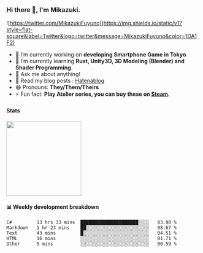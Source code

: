 ### Hi there 👋, I'm Mikazuki.

![https://twitter.com/MikazukiFuyuno](https://img.shields.io/static/v1?style=flat-square&label=Twitter&logo=twitter&message=MikazukiFuyuno&color=1DA1F2)

<!--
**mika-f/mika-f** is a ✨ _special_ ✨ repository because its `README.md` (this file) appears on your GitHub profile.

Here are some ideas to get you started:

- 🔭 I’m currently working on ...
- 🌱 I’m currently learning ...
- 👯 I’m looking to collaborate on ...
- 🤔 I’m looking for help with ...
- 💬 Ask me about ...
- 📫 How to reach me: ...
- 😄 Pronouns: ...
- ⚡ Fun fact: ...
-->

- 🔭 I’m currently working on **developing Smartphone Game in Tokyo**.
- 🌱 I’m currently learning **Rust, Unity3D, 3D Modeling (Blender) and Shader Programming**.
- 💬 Ask me about anything!
- 📝 Read my blog posts : [Hatenablog](https://mikazuki.hatenablog.jp/)
- 😄 Pronouns: **They/Them/Theirs**
- ⚡ Fun fact: **Play Atelier series, you can buy these on [Steam](https://store.steampowered.com/developer/KOEITECMO)**.

#### Stats

<img src="https://github-readme-stats.vercel.app/api?username=mika-f" height="195" />


#### 📊 Weekly development breakdown

<!--START_SECTION:waka-->
```text
C#         13 hrs 33 mins  █████████████████████░░░░   83.98 % 
Markdown   1 hr 23 mins    ██░░░░░░░░░░░░░░░░░░░░░░░   08.67 % 
Text       43 mins         █░░░░░░░░░░░░░░░░░░░░░░░░   04.51 % 
HTML       16 mins         ░░░░░░░░░░░░░░░░░░░░░░░░░   01.71 % 
Other      5 mins          ░░░░░░░░░░░░░░░░░░░░░░░░░   00.59 %
```
<!--END_SECTION:waka-->

